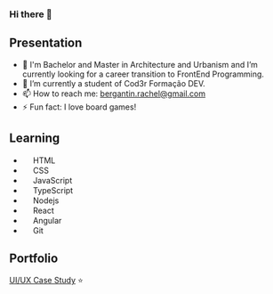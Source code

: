 ### Hi there 👋

## Presentation
- 🔭 I'm Bachelor and Master in Architecture and Urbanism and I’m currently looking for a career transition to FrontEnd Programming.
- 🌱 I’m currently a student of Cod3r Formação DEV. 
- 📫 How to reach me: bergantin.rachel@gmail.com
- ⚡ Fun fact: I love board games!

## Learning
- <img src="https://cdn.jsdelivr.net/gh/devicons/devicon/icons/html5/html5-original.svg" width="15px" /> HTML
- <img src="https://cdn.jsdelivr.net/gh/devicons/devicon/icons/css3/css3-original.svg" width="15px" /> CSS
- <img src="https://cdn.jsdelivr.net/gh/devicons/devicon/icons/javascript/javascript-original.svg" width="15px" /> JavaScript
- <img src="https://cdn.jsdelivr.net/gh/devicons/devicon/icons/typescript/typescript-original.svg" width="15px" /> TypeScript
- <img src="https://cdn.jsdelivr.net/gh/devicons/devicon/icons/nodejs/nodejs-original.svg" width="15px" /> Nodejs
- <img src="https://cdn.jsdelivr.net/gh/devicons/devicon/icons/react/react-original.svg" width="15px" /> React
- <img src="https://cdn.jsdelivr.net/gh/devicons/devicon/icons/angularjs/angularjs-original.svg" width="15px" /> Angular
- <img src="https://cdn.jsdelivr.net/gh/devicons/devicon/icons/git/git-original.svg" width="15px" /> Git
          


## Portfolio
[UI/UX Case Study](https://issuu.com/rachelbergantin/docs/portfolio) ⭐
